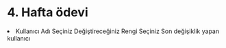 # 4. Hafta ödevi

<li>
<lu>Kullanıcı Adı Seçiniz</lu>
<lu>Değiştireceğiniz Rengi Seçiniz</lu>
<lu>Son değişiklik yapan kullanıcı</lu>

</li>